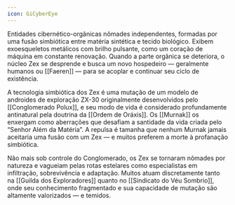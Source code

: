 ```yaml
---
icon: GiCyberEye
---
```

Entidades cibernético-orgânicas nômades independentes, formadas por uma fusão simbiótica entre matéria sintética e tecido biológico. Exibem exoesqueletos metálicos com brilho pulsante, como um coração de máquina em constante renovação. Quando a parte orgânica se deteriora, o núcleo Zex se desprende e busca um novo hospedeiro — geralmente humanos ou [[Faeren]] — para se acoplar e continuar seu ciclo de existência.

A tecnologia simbiótica dos Zex é uma mutação de um modelo de androides de exploração ZX-30 originalmente desenvolvidos pelo [[Conglomerado Polux]], e seu modo de vida é considerado profundamente antinatural pela doutrina da [[Ordem de Oráxis]]. Os [[Murnak]] os enxergam como aberrações que desafiam a santidade da vida criada pelo “Senhor Além da Matéria”. A repulsa é tamanha que nenhum Murnak jamais aceitaria uma fusão com um Zex — e muitos preferem a morte à profanação simbiótica.

Não mais sob controle do Conglomerado, os Zex se tornaram nômades por natureza e vagueiam pelas rotas estelares como especialistas em infiltração, sobrevivência e adaptação. Muitos atuam discretamente tanto na [[Guilda dos Exploradores]] quanto no [[Sindicato do Véu Sombrio]], onde seu conhecimento fragmentado e sua capacidade de mutação são altamente valorizados — e temidos.